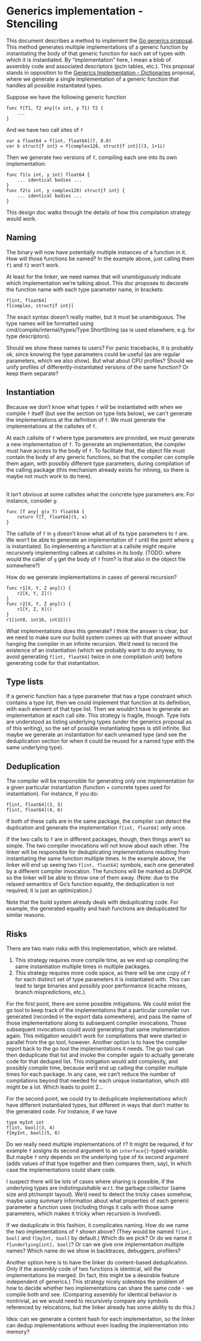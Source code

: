 # Generics implementation - Stenciling

This document describes a method to implement the [Go generics proposal](https://go.googlesource.com/proposal/+/refs/heads/master/design/go2draft-type-parameters.md). This method generates multiple implementations of a generic function by instantiating the body of that generic function for each set of types with which it is instantiated. By “implementation” here, I mean a blob of assembly code and associated descriptors (pcln tables, etc.). This proposal stands in opposition to the [Generics Implementation - Dictionaries](https://go.googlesource.com/proposal/+/refs/heads/master/design/generics-implementation-dictionaries.md) proposal, where we generate a single implementation of a generic function that handles all possible instantiated types.

Suppose we have the following generic function


```
func f[T1, T2 any](x int, y T1) T2 {
    ...
}
```


And we have two call sites of `f`


```
var a float64 = f[int, float64](7, 8.0)
var b struct{f int} = f[complex128, struct{f int}](3, 1+1i)
```


Then we generate two versions of `f`, compiling each one into its own implementation:


```
func f1(x int, y int) float64 {
    ... identical bodies ...
}
func f2(x int, y complex128) struct{f int} {
    ... identical bodies ...
}
```


This design doc walks through the details of how this compilation strategy would work.


## Naming

The binary will now have potentially multiple instances of a function in it. How will those functions be named? In the example above, just calling them `f1` and `f2` won’t work.

At least for the linker, we need names that will unambiguously indicate which implementation we’re talking about. This doc proposes to decorate the function name with each type parameter name, in brackets:


```
f[int, float64]
f[complex, struct{f int}]
```


The exact syntax doesn’t really matter, but it must be unambiguous. The type names will be formatted using cmd/compile/internal/types/Type.ShortString (as is used elsewhere, e.g. for type descriptors).

Should we show these names to users? For panic tracebacks, it is probably ok, since knowing the type parameters could be useful (as are regular parameters, which we also show). But what about CPU profiles? Should we unify profiles of differently-instantiated versions of the same function? Or keep them separate?


## Instantiation

Because we don’t know what types `f` will be instantiated with when we compile `f` itself (but see the section on type lists below), we can’t generate the implementations at the definition of `f`. We must generate the implementations at the callsites of `f`.

At each callsite of `f` where type parameters are provided, we must generate a new implementation of `f`. To generate an implementation, the compiler must have access to the body of `f`. To facilitate that, the object file must contain the body of any generic functions, so that the compiler can compile them again, with possibly different type parameters, during compilation of the calling package (this mechanism already exists for inlining, so there is maybe not much work to do here).

 \
It isn’t obvious at some callsites what the concrete type parameters are. For instance, consider `g`:


```
func [T any] g(x T) float64 {
    return f[T, float64](5, x)
}
```


The callsite of `f` in `g` doesn’t know what all of its type parameters to `f` are. We won’t be able to generate an implementation of `f` until the point where `g` is instantiated. So implementing a function at a callsite might require recursively implementing callees at callsites in its body. (TODO: where would the caller of `g` get the body of `f` from? Is that also in the object file somewhere?)

How do we generate implementations in cases of general recursion?


```
func r1[X, Y, Z any]() {
    r2[X, Y, Z]()
}
func r2[X, Y, Z any]() {
    r1[Y, Z, X]()
}
r1[int8, int16, int32]()
```


What implementations does this generate? I think the answer is clear, but we need to make sure our build system comes up with that answer without hanging the compiler in an infinite recursion. We’d need to record the existence of an instantiation (which we probably want to do anyway, to avoid generating `f[int, float64]` twice in one compilation unit) before generating code for that instantiation.


## Type lists

If a generic function has a type parameter that has a type constraint which contains a type list, then we could implement that function at its definition, with each element of that type list. Then we wouldn’t have to generate an implementation at each call site. This strategy is fragile, though. Type lists are understood as listing underlying types (under the generics proposal as of this writing), so the set of possible instantiating types is still infinite. But maybe we generate an instantiation for each unnamed type (and see the deduplication section for when it could be reused for a named type with the same underlying type).


## Deduplication

The compiler will be responsible for generating only one implementation for a given particular instantiation (function + concrete types used for instantiation). For instance, if you do:


```
f[int, float64](3, 5)
f[int, float64](4, 6)
```


If both of these calls are in the same package, the compiler can detect the duplication and generate the implementation `f[int, float64]` only once.

If the two calls to `f` are in different packages, though, then things aren’t so simple. The two compiler invocations will not know about each other. The linker will be responsible for deduplicating implementations resulting from instantiating the same function multiple times. In the example above, the linker will end up seeing two `f[int, float64]` symbols, each one generated by a different compiler invocation. The functions will be marked as DUPOK so the linker will be able to throw one of them away. (Note: due to the relaxed semantics of Go’s function equality, the deduplication is not required; it is just an optimization.)

Note that the build system already deals with deduplicating code. For example, the generated equality and hash functions are deduplicated for similar reasons.


## Risks

There are two main risks with this implementation, which are related.



1. This strategy requires more compile time, as we end up compiling the same instantiation multiple times in multiple packages.
2. This strategy requires more code space, as there will be one copy of `f` for each distinct set of type parameters it is instantiated with. This can lead to large binaries and possibly poor performance (icache misses, branch mispredictions, etc.).

For the first point, there are some possible mitigations. We could enlist the go tool to keep track of the implementations that a particular compiler run generated (recorded in the export data somewhere), and pass the name of those implementations along to subsequent compiler invocations. Those subsequent invocations could avoid generating that same implementation again. This mitigation wouldn’t work for compilations that were started in parallel from the go tool, however. Another option is to have the compiler report back to the go tool the implementations it needs. The go tool can then deduplicate that list and invoke the compiler again to actually generate code for that deduped list. This mitigation would add complexity, and possibly compile time, because we’d end up calling the compiler multiple times for each package. In any case, we can’t reduce the number of compilations beyond that needed for each unique instantiation, which still might be a lot. Which leads to point 2...

For the second point, we could try to deduplicate implementations which have different instantiated types, but different in ways that don’t matter to the generated code. For instance, if we have


```
type myInt int
f[int, bool](3, 4)
f[myInt, bool](5, 6)
```


Do we really need multiple implementations of `f`? It might be required, if for example `f` assigns its second argument to an `interface{}`-typed variable. But maybe `f` only depends on the underlying type of its second argument (adds values of that type together and then compares them, say), in which case the implementations could share code.

I suspect there will be lots of cases where sharing is possible, if the underlying types are indistinguishable w.r.t. the garbage collector (same size and ptr/nonptr layout). We’d need to detect the tricky cases somehow, maybe using summary information about what properties of each generic parameter a function uses (including things it calls with those same parameters, which makes it tricky when recursion is involved).

If we deduplicate in this fashion, it complicates naming. How do we name the two implementations of `f` shown above? (They would be named `f[int, bool]` and `f[myInt, bool]` by default.) Which do we pick? Or do we name it `f[underlying[int], bool]`? Or can we give one implementation multiple names? Which name do we show in backtraces, debuggers, profilers?

Another option here is to have the linker do content-based deduplication. Only if the assembly code of two functions is identical, will the implementations be merged. (In fact, this might be a desirable feature independent of generics.) This strategy nicely sidesteps the problem of how to decide whether two implementations can share the same code - we compile both and see. (Comparing assembly for identical behavior is nontrivial, as we would need to recursively compare any symbols referenced by relocations, but the linker already has some ability to do this.)

Idea: can we generate a content hash for each implementation, so the linker can dedup implementations without even loading the implementation into memory?

